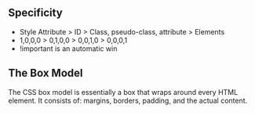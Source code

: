 ## Specificity
* Style Attribute > ID > Class, pseudo-class, attribute > Elements
* 1,0,0,0 > 0,1,0,0 > 0,0,1,0 > 0,0,0,1
* !important is an automatic win

## The Box Model
The CSS box model is essentially a box that wraps around every HTML element. 
It consists of: margins, borders, padding, and the actual content.
